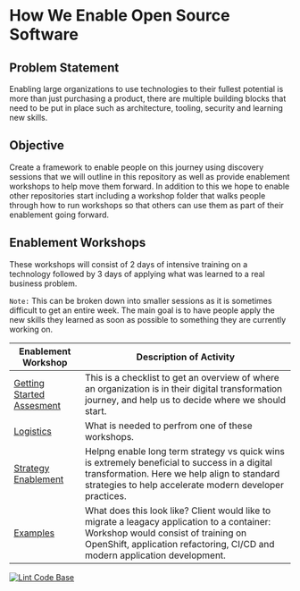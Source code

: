 # How We Enable Open Source Software

## Problem Statement

Enabling large organizations to use technologies to their fullest potential is more than just purchasing a product, there are multiple building blocks that need to be put in place such as architecture, tooling, security and learning new skills.

## Objective

Create a framework to enable people on this journey using discovery sessions that we will outline in this repository as well as provide enablement workshops to help move them forward. In addition to this we hope to enable other repositories start including a workshop folder that walks people through how to run workshops so that others can use them as part of their enablement going forward.

## Enablement Workshops

These workshops will consist of 2 days of intensive training on a technology followed by 3 days of applying what was learned to a real business problem. 

`Note:` This can be broken down into smaller sessions as it is sometimes difficult to get an entire week. The main goal is to have people apply the new skills they learned as soon as possible to something they are currently working on.

| Enablement Workshop                                          | Description of Activity                                                                                                                                                                                          |
|--------------------------------------------------------------|------------------------------------------------------------------------------------------------------------------------------------------------------------------------------------------------------------------|
| [Getting Started Assesment](workshops/01-Getting_Started.md) | This is a checklist to get an overview of where an organization is in their digital transformation journey, and help us to decide where we should start.                                                         |
| [Logistics](workshops/02-Logistics.md)                       | What is needed to perfrom one of these workshops.                                                                                                                                                                |
| [Strategy Enablement](workshops/03-Strategy.md)              | Helpng enable long term strategy vs quick wins is extremely beneficial to success in a digital transformation. Here we help align to standard strategies to help accelerate modern developer practices.          |
| [Examples](workshops/04-Examples.md)                         | What does this look like? Client would like to migrate a leagacy application to a container: Workshop would consist of training on OpenShift, application refactoring, CI/CD and modern application development. |

[![Lint Code Base](https://github.com/chadhellyea/HowWeEnable/workflows/Lint%20Code%20Base/badge.svg)](https://github.com/chadhellyea/HowWeEnable/actions)

